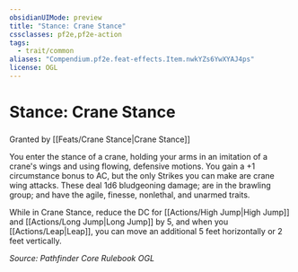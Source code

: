```yaml
---
obsidianUIMode: preview
title: "Stance: Crane Stance"
cssclasses: pf2e,pf2e-action
tags:
  - trait/common
aliases: "Compendium.pf2e.feat-effects.Item.nwkYZs6YwXYAJ4ps"
license: OGL
---
```

# Stance: Crane Stance

### 






Granted by [[Feats/Crane Stance|Crane Stance]]

You enter the stance of a crane, holding your arms in an imitation of a crane's wings and using flowing, defensive motions. You gain a +1 circumstance bonus to AC, but the only Strikes you can make are crane wing attacks. These deal 1d6 bludgeoning damage; are in the brawling group; and have the agile, finesse, nonlethal, and unarmed traits.

While in Crane Stance, reduce the DC for [[Actions/High Jump|High Jump]] and [[Actions/Long Jump|Long Jump]] by 5, and when you [[Actions/Leap|Leap]], you can move an additional 5 feet horizontally or 2 feet vertically.

*Source: Pathfinder Core Rulebook*
*OGL*